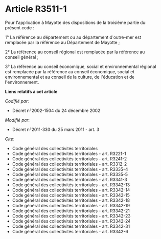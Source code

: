 # Article R3511-1

Pour l'application à Mayotte des dispositions de la troisième partie du présent code :

1° La référence au département ou au département d'outre-mer est remplacée par la référence au Département de Mayotte ;

2° La référence au conseil régional est remplacée par la référence au conseil général ;

3° La référence au conseil économique, social et environnemental régional est remplacée par la référence au conseil
économique, social et environnemental et au conseil de la culture, de l'éducation et de l'environnement.

**Liens relatifs à cet article**

_Codifié par_:

  - Décret n°2002-1504 du 24 décembre 2002

_Modifié par_:

  - Décret n°2011-330 du 25 mars 2011 - art. 3

_Cite_:

  - Code général des collectivités territoriales
  - Code général des collectivités territoriales - art. R3221-1
  - Code général des collectivités territoriales - art. R3241-2
  - Code général des collectivités territoriales - art. R3312-2
  - Code général des collectivités territoriales - art. R3335-4
  - Code général des collectivités territoriales - art. R3335-5
  - Code général des collectivités territoriales - art. R3341-3
  - Code général des collectivités territoriales - art. R3342-13
  - Code général des collectivités territoriales - art. R3342-14
  - Code général des collectivités territoriales - art. R3342-15
  - Code général des collectivités territoriales - art. R3342-18
  - Code général des collectivités territoriales - art. R3342-19
  - Code général des collectivités territoriales - art. R3342-21
  - Code général des collectivités territoriales - art. R3342-23
  - Code général des collectivités territoriales - art. R3342-24
  - Code général des collectivités territoriales - art. R3342-31
  - Code général des collectivités territoriales - art. R3342-6

